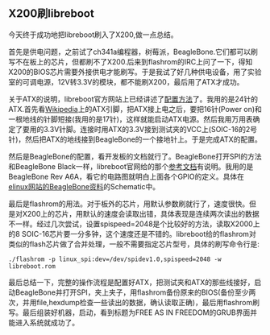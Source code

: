 ## X200刷libreboot

今天终于成功地把libreboot刷入了X200,做一点总结。

首先是供电问题，之前试了ch341a编程器，树莓派，BeagleBone.它们都可以刷写不在板上的芯片，但都刷不了X200.后来到flashrom的IRC上问了一下，得知X200的BIOS芯片需要外接供电才能刷写。于是我试了好几种供电设备，用了实验室的可调电源，12V转3.3V的模块，都不能刷X200，最后用了ATX才成功。

关于ATX的说明，libreboot官方网站上已经讲述了[配置方法](http://libreboot.org/docs/install/bbb_setup.html)了。我用的是24针的ATX.首先看[Wikipedia](https://en.wikipedia.org/wiki/Power_supply_unit_%28computer%29#Wiring_diagrams)上的ATX引脚，把ATX接上电之后，要把16针(Power on)和一根地线的针脚短接(我用的是17针)，这样就能启动ATX电源。然后我用万用表确定了要用的3.3V针脚。连接时用ATX的3.3V接到测试夹的VCC上(SOIC-16的2号针)，然后把ATX的地线接到BeagleBone的一个接地针上。于是完成ATX的配置。

然后是BeagleBone的配置，看开发板的文档就行了。BeagleBone打开SPI的方法和BeagleBone Black一样，libreboot官网给的那个[参考文档](http://elinux.org/BeagleBone_Black_Enable_SPIDEV#SPI0)有说明。我用的是BeagleBone Rev A6A，看它的电路图就明白上面各个GPIO的定义。具体在[elinux网站的BeagleBone资料](http://elinux.org/Beagleboard:BeagleBone#Rev_A6A)的Schematic中。

最后是flashrom的用法。对于板外的芯片，用默认参数刷就行了，速度很快。但是对X200上的芯片，用默认的速度会读取出错，具体表现是连续两次读出的数据不一样。经过几次尝试，设置spispeed=2048是个比较好的方法，读取X2000上的8 SOIC-16芯片要一分多钟，这个速度还是不错的。libreboot给的flashrom对类似的flash芯片做了合并处理，一般不需要指定芯片型号，具体的刷写命令行是:
```
./flashrom -p linux_spi:dev=/dev/spidev1.0,spispeed=2048 -w libreboot.rom
```

最后总结一下，完整的操作流程是配置好ATX，把测试夹和ATX的那些线接好，启动BeagleBone并打开SPI，夹上夹子，用flashrom备份原来的BIOS(备份至少两次，并用file,hexdump检查一些读出的数据，确认读取正确)，最后用flashrom刷写。最后组装好机器，启动，看到标题为FREE AS IN FREEDOM的GRUB界面并能进入系统就成功了。
